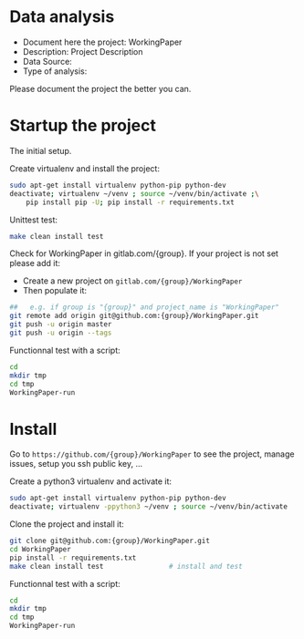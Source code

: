 # Data analysis
- Document here the project: WorkingPaper
- Description: Project Description
- Data Source:
- Type of analysis:

Please document the project the better you can.

# Startup the project

The initial setup.

Create virtualenv and install the project:
```bash
sudo apt-get install virtualenv python-pip python-dev
deactivate; virtualenv ~/venv ; source ~/venv/bin/activate ;\
    pip install pip -U; pip install -r requirements.txt
```

Unittest test:
```bash
make clean install test
```

Check for WorkingPaper in gitlab.com/{group}.
If your project is not set please add it:

- Create a new project on `gitlab.com/{group}/WorkingPaper`
- Then populate it:

```bash
##   e.g. if group is "{group}" and project_name is "WorkingPaper"
git remote add origin git@github.com:{group}/WorkingPaper.git
git push -u origin master
git push -u origin --tags
```

Functionnal test with a script:

```bash
cd
mkdir tmp
cd tmp
WorkingPaper-run
```

# Install

Go to `https://github.com/{group}/WorkingPaper` to see the project, manage issues,
setup you ssh public key, ...

Create a python3 virtualenv and activate it:

```bash
sudo apt-get install virtualenv python-pip python-dev
deactivate; virtualenv -ppython3 ~/venv ; source ~/venv/bin/activate
```

Clone the project and install it:

```bash
git clone git@github.com:{group}/WorkingPaper.git
cd WorkingPaper
pip install -r requirements.txt
make clean install test                # install and test
```
Functionnal test with a script:

```bash
cd
mkdir tmp
cd tmp
WorkingPaper-run
```
